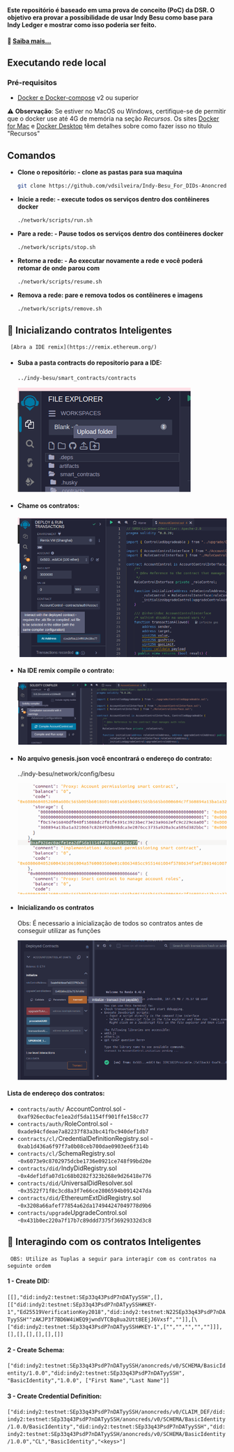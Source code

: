 
**Este repositório é baseado em uma prova de conceito (PoC) da DSR. O objetivo era provar a possibilidade de usar Indy Besu como base para Indy Ledger e mostrar como isso poderia ser feito.**


#### 🔎 [Saiba mais...](https://github.com/DSRCorporation/indy-node)

## Executando rede local


### Pré-requisitos

- [Docker e Docker-compose](https://docs.docker.com/compose/install/) v2 ou superior

>
⚠️ **Observação**: Se estiver no MacOS ou Windows, certifique-se de permitir que o docker use até 4G de memória na seção _Recursos_. Os sites [Docker for Mac](https://docs.docker.com/docker-for-mac/) e [Docker Desktop](https://docs.docker.com/docker-for-windows/) têm detalhes sobre como fazer isso no título "Recursos"

## Comandos

* **Clone o repositório: - clone as pastas para sua maquina**
    ```bash
    git clone https://github.com/vdsilveira/Indy-Besu_For_DIDs-Anoncreds.git


    ```

* **Inicie a rede: - execute todos os serviços dentro dos contêineres docker**
    ```bash
    ./network/scripts/run.sh
    ```

* **Pare a rede: - Pause todos os serviços dentro dos contêineres docker**
    ```bash
    ./network/scripts/stop.sh
    ```

* **Retorne a rede: - Ao executar novamente  a rede e você poderá retomar de onde parou com**
    ```bash
    ./network/scripts/resume.sh
    ```

* **Remova a rede: pare e remova todos os contêineres e imagens**
    ```bash
    ./network/scripts/remove.sh
    ```

## 📄 Inicializando contratos Inteligentes 

     [Abra a IDE remix](https://remix.ethereum.org/)

* #### Suba a pasta contracts do repositorio para a IDE:
    ```bash
    ../indy-besu/smart_contracts/contracts
    ```
  <img src="./img/Captura de tela de 2024-02-08 08-33-58.png">

* #### Chame os contratos:
  <img src="./img/Captura de tela de 2024-02-08 08-46-25.png">

- #### Na IDE remix compile o contrato:
  <img src="./img/Captura de tela de 2024-02-08 08-38-35.png">

- #### No arquivo genesis.json você   encontrará  o endereço do contrato:

    
     ../indy-besu/network/config/besu
 
  <img src="./img/Captura de tela de 2024-02-08 08-44-37.png">
  



- #### Inicializando os contratos
     Obs: É necessario a inicialização de todos so contratos antes de conseguir utilizar as funções

  <img src="./img/Captura de tela de 2024-02-08 09-00-04.png">


 #### Lista de endereço dos contratos:


* `contracts/auth/`  AccountControl.sol - `0xaf926ec0acfe1ea2df5da1154ff901ffe158cc77`
* `contracts/auth/`RoleControl.sol - `0xade94cfdeae7a82237f83a3bc41fbc940def1db7`
* `contracts/cl/`CredentialDefinitionRegistry.sol - `0xab1d436a6f97f7a0b08ceb700dae0903ee6f314b`
* `contracts/cl/`SchemaRegistry.sol -`0x6073e9c8702975dcbe1736e0921ce748f99bd20e`
* `contracts/did/`IndyDidRegistry.sol -`0x4def1dfa07d1c68b0282f323b268e9d26418e776`
* `contracts/did/`UniversalDidResolver.sol -`0x3522f71f8c3cd8a3f7e66ce2806594b0914247da`
* `contracts/did/`EthereumExtDidRegistry.sol -`0x3208a66afef77854a62da174944247049778d9b6`
* `contracts/upgrade`UpgradeControl.sol -`0x431b0ec220a7f17b7c89ddd7375f36929332d3c8`

##  🔗 Interagindo com os  contratos Inteligentes 

     OBS: Utilize as Tuplas a seguir para interagir com os contratos na seguinte ordem
#### 1 - Create DID:


 `[[],"did:indy2:testnet:SEp33q43PsdP7nDATyySSH",[],[["did:indy2:testnet:SEp33q43PsdP7nDATyySSH#KEY-1","Ed25519VerificationKey2018","did:indy2:testnet:N22SEp33q43PsdP7nDATyySSH""zAKJP3f7BD6W4iWEQ9jwndVTCBq8ua2Utt8EEjJ6Vxsf",""]],[\["did:indy2:testnet:SEp33q43PsdP7nDATyySSH#KEY-1",["","","","",""]]],[],[],[],[],[],[]]`


#### 2 - Create Schema:

`["did:indy2:testnet:SEp33q43PsdP7nDATyySSH/anoncreds/v0/SCHEMA/BasicIdentity/1.0.0","did:indy2:testnet:SEp33q43PsdP7nDATyySSH", "BasicIdentity","1.0.0", ["First Name","Last Name"]]`

#### 3 - Create Credential Definition:

`["did:indy2:testnet:SEp33q43PsdP7nDATyySSH/anoncreds/v0/CLAIM_DEF/did:indy2:testnet:SEp33q43PsdP7nDATyySSH/anoncreds/v0/SCHEMA/BasicIdentity/1.0.0/BasicIdentity","did:indy2:testnet:SEp33q43PsdP7nDATyySSH","did:indy2:testnet:SEp33q43PsdP7nDATyySSH/anoncreds/v0/SCHEMA/BasicIdentity/1.0.0","CL","BasicIdentity","<keys>"]`







